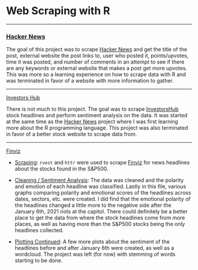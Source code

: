 Web Scraping with R
===================

-----------
### [Hacker News](hackernews)

The goal of this project was to scrape [Hacker News](https://news.ycombinator.com/front) and get the title of the post, external website the post links to, user who posted it, points/upvotes, time it was posted, and number of comments in an attempt to see if there are any keywords or external website that makes a post get more upvotes.  This was more so a learning experience on how to scrape data with R and was terminated in favor of a website with more information to gather.

-----------
[Investors Hub](investorhub)

There is not much to this project.  The goal was to scrape [InvestorsHub](https://investorshub.advfn.com/) stock headlines and perform sentiment analysis on the data.  It was started at the same time as the [Hacker News](hackernews/rhacker_news.R) project where I was first learning more about the R programming language. This project was also terminated in favor of a better stock website to scrape data from.

------
[Finviz](finviz)

- [Scraping](finviz/notebooks/fv-scrape.R): `rvest` and `httr` were used to scrape [Finviz](https://finviz.com) for news headlines about the stocks found in the S&P500.

- [Cleaning / Sentiment Analysis](finviz/notebooks/fv-plot.R): The data was cleaned and the polarity and emotion of each headline was classified.  Lastly in this file, various graphs comparing polarity and emotional scores of the headlines across dates, sectors, etc. were created.  I did find that the emotional polarity of the headlines changed a little more to the negative side after the January 6th, 2021 riots at the capitol.  There could definitely be a better place to get the data from where the stock headlines come from more places, as well as having more than the S&P500 stocks being the only headlines collected.

- [Plotting Continued](finviz/notebooks/fv-wc.R): A few more plots about the sentiment of the headlines before and after January 6th were created, as well as a wordcloud.  The project was left (for now) with stemming of words starting to be done.
